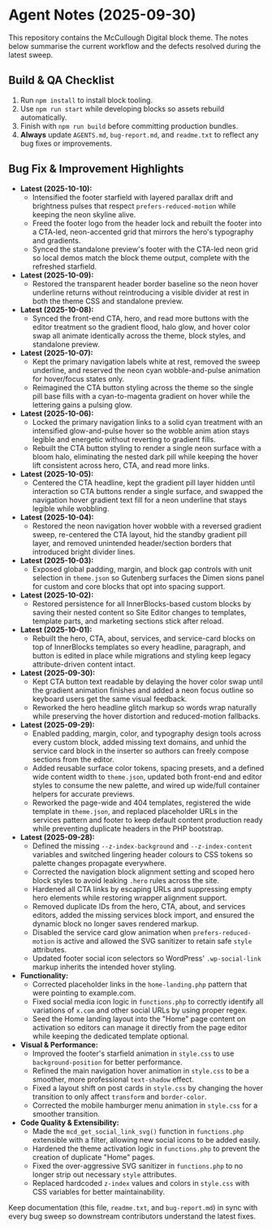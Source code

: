 # Agent Notes (2025-09-30)

This repository contains the McCullough Digital block theme. The notes below summarise the current workflow and the defects resolved during the latest sweep.

## Build & QA Checklist
1. Run `npm install` to install block tooling.
2. Use `npm run start` while developing blocks so assets rebuild automatically.
3. Finish with `npm run build` before committing production bundles.
4. **Always** update `AGENTS.md`, `bug-report.md`, and `readme.txt` to reflect any bug fixes or improvements.

## Bug Fix & Improvement Highlights
- **Latest (2025-10-10):**
    - Intensified the footer starfield with layered parallax drift and brightness pulses that respect `prefers-reduced-motion` while keeping the neon skyline alive.
    - Freed the footer logo from the header lock and rebuilt the footer into a CTA-led, neon-accented grid that mirrors the hero's typography and gradients.
    - Synced the standalone preview's footer with the CTA-led neon grid so local demos match the block theme output, complete with the refreshed starfield.
- **Latest (2025-10-09):**
    - Restored the transparent header border baseline so the neon hover underline returns without reintroducing a visible divider at rest in both the theme CSS and standalone preview.
- **Latest (2025-10-08):**
    - Synced the front-end CTA, hero, and read more buttons with the editor treatment so the gradient flood, halo glow, and hover color swap all animate identically across the theme, block styles, and standalone preview.
- **Latest (2025-10-07):**
    - Kept the primary navigation labels white at rest, removed the sweep underline, and reserved the neon cyan wobble-and-pulse animation for hover/focus states only.
    - Reimagined the CTA button styling across the theme so the single pill base fills with a cyan-to-magenta gradient on hover while the lettering gains a pulsing glow.
- **Latest (2025-10-06):**
    - Locked the primary navigation links to a solid cyan treatment with an intensified glow-and-pulse hover so the wobble anim
      ation stays legible and energetic without reverting to gradient fills.
    - Rebuilt the CTA button styling to render a single neon surface with a bloom halo, eliminating the nested dark pill while
      keeping the hover lift consistent across hero, CTA, and read more links.
- **Latest (2025-10-05):**
    - Centered the CTA headline, kept the gradient pill layer hidden until interaction so CTA buttons render a single surface, and swapped the navigation hover gradient text fill for a neon underline that stays legible while wobbling.
- **Latest (2025-10-04):**
    - Restored the neon navigation hover wobble with a reversed gradient sweep, re-centered the CTA layout, hid the standby gradient pill layer, and removed unintended header/section borders that introduced bright divider lines.
- **Latest (2025-10-03):**
    - Exposed global padding, margin, and block gap controls with unit selection in `theme.json` so Gutenberg surfaces the Dimen
      sions panel for custom and core blocks that opt into spacing support.
- **Latest (2025-10-02):**
    - Restored persistence for all InnerBlocks-based custom blocks by saving their nested content so Site Editor changes to templates, template parts, and marketing sections stick after reload.
- **Latest (2025-10-01):**
    - Rebuilt the hero, CTA, about, services, and service-card blocks on top of InnerBlocks templates so every headline, paragraph, and button is edited in place while migrations and styling keep legacy attribute-driven content intact.
- **Latest (2025-09-30):**
    - Kept CTA button text readable by delaying the hover color swap until the gradient animation finishes and added a neon focus outline so keyboard users get the same visual feedback.
    - Reworked the hero headline glitch markup so words wrap naturally while preserving the hover distortion and reduced-motion fallbacks.
- **Latest (2025-09-29):**
    - Enabled padding, margin, color, and typography design tools across every custom block, added missing text domains, and unhid the service card block in the inserter so authors can freely compose sections from the editor.
    - Added reusable surface color tokens, spacing presets, and a defined wide content width to `theme.json`, updated both front-end and editor styles to consume the new palette, and wired up wide/full container helpers for accurate previews.
    - Reworked the page-wide and 404 templates, registered the wide template in `theme.json`, and replaced placeholder URLs in the services pattern and footer to keep default content production ready while preventing duplicate headers in the PHP bootstrap.
- **Latest (2025-09-28):**
    - Defined the missing `--z-index-background` and `--z-index-content` variables and switched lingering header colours to CSS tokens so palette changes propagate everywhere.
    - Corrected the navigation block alignment setting and scoped hero block styles to avoid leaking `.hero` rules across the site.
    - Hardened all CTA links by escaping URLs and suppressing empty hero elements while restoring wrapper alignment support.
    - Removed duplicate IDs from the hero, CTA, about, and services editors, added the missing services block import, and ensured the dynamic block no longer saves rendered markup.
    - Disabled the service card glow animation when `prefers-reduced-motion` is active and allowed the SVG sanitizer to retain safe `style` attributes.
    - Updated footer social icon selectors so WordPress' `.wp-social-link` markup inherits the intended hover styling.
- **Functionality:**
    - Corrected placeholder links in the `home-landing.php` pattern that were pointing to example.com.
    - Fixed social media icon logic in `functions.php` to correctly identify all variations of `x.com` and other social URLs by using proper regex.
    - Seed the Home landing layout into the "Home" page content on activation so editors can manage it directly from the page editor while keeping the dedicated template optional.
- **Visual & Performance:**
    - Improved the footer's starfield animation in `style.css` to use `background-position` for better performance.
    - Refined the main navigation hover animation in `style.css` to be a smoother, more professional `text-shadow` effect.
    - Fixed a layout shift on post cards in `style.css` by changing the hover transition to only affect `transform` and `border-color`.
    - Corrected the mobile hamburger menu animation in `style.css` for a smoother transition.
- **Code Quality & Extensibility:**
    - Made the `mcd_get_social_link_svg()` function in `functions.php` extensible with a filter, allowing new social icons to be added easily.
    - Hardened the theme activation logic in `functions.php` to prevent the creation of duplicate "Home" pages.
    - Fixed the over-aggressive SVG sanitizer in `functions.php` to no longer strip out necessary `style` attributes.
    - Replaced hardcoded `z-index` values and colors in `style.css` with CSS variables for better maintainability.

Keep documentation (this file, `readme.txt`, and `bug-report.md`) in sync with every bug sweep so downstream contributors understand the latest fixes.
